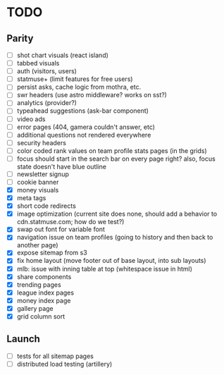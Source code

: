 # TODO

## Parity

- [ ] shot chart visuals (react island)
- [ ] tabbed visuals
- [ ] auth (visitors, users)
- [ ] statmuse+ (limit features for free users)
- [ ] persist asks, cache logic from mothra, etc.
- [ ] swr headers (use astro middleware? works on sst?)
- [ ] analytics (provider?)
- [ ] typeahead suggestions (ask-bar component)
- [ ] video ads
- [ ] error pages (404, gamera couldn't answer, etc)
- [ ] additional questions not rendered everywhere
- [ ] security headers
- [ ] color coded rank values on team profile stats pages (in the grids)
- [ ] focus should start in the search bar on every page right? also, focus state doesn't have blue outline
- [ ] newsletter signup
- [ ] cookie banner
- [x] money visuals
- [x] meta tags
- [x] short code redirects
- [x] image optimization (current site does none, should add a behavior to cdn.statmuse.com; how do we test?)
- [x] swap out font for variable font
- [x] navigation issue on team profiles (going to history and then back to another page)
- [x] expose sitemap from s3
- [x] fix home layout (move footer out of base layout, into sub layouts)
- [x] mlb: issue with inning table at top (whitespace issue in html)
- [x] share components
- [x] trending pages
- [x] league index pages
- [x] money index page
- [x] gallery page
- [x] grid column sort

## Launch

- [ ] tests for all sitemap pages
- [ ] distributed load testing (artillery)
